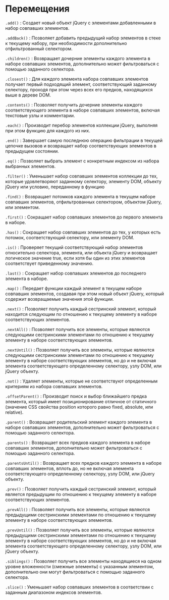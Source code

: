 # Перемещения

`.add()`
: Создает новый объект jQuery с элементами добавленными в набор совпавших элементов.

`.addBack()`
: Позволяет добавить предыдущий набор элементов в стеке к текущему набору, при необходимости дополнительно отфильтрованный селектором.

`.children()`
: Возвращает дочерние элементы каждого элемента в наборе совпавших элементов, дополнительно может фильтроваться с помощью заданного селектора.

`.closest()`
: Для каждого элемента набора совпавших элементов получает первый подходящий элемент, соответствующий заданному селектору, проходя при этом через всех его предков, находящихся выше в дереве DOM.

`.contents()`
: Позволяет получить дочерние элементы каждого соответствующего элемента в наборе совпавших элементов, включая текстовые узлы и комментарии.

`.each()`
: Производит перебор элементов коллекции jQuery, выполняя при этом функцию для каждого из них.

`.end()`
: Завершает самую последнюю операцию фильтрации в текущей цепочке вызовов и возвращает набор соответствующих элементов в предыдущем состоянии.

`.eq()`
: Позволяет выбрать элемент с конкретным индексом из набора выбранных элементов.

`.filter()`
: Уменьшает набор совпавших элементов коллекции до тех, которые удовлетворяют заданному селектору, элементу DOM, объекту jQuery или условию, переданному в функцию

`.find()`
: Возвращает потомков каждого элемента в текущем наборе совпавших элементов, отфильтрованных селектором, объектом jQuery, или элементом.

`.first()`
: Сокращает набор совпавших элементов до первого элемента в наборе.

`.has()`
: Сокращает набор совпавших элементов до тех, у которых есть потомок, соответствующий селектору, или элементу DOM.

`.is()`
: Проверяет текущий соответствующий набор элементов относительно селектора, элемента, или объекта jQuery и возвращает логическое значение true, если хотя бы один из этих элементов соответствует приведенному значению.

`.last()`
: Сокращает набор совпавших элементов до последнего элемента в наборе.

`.map()`
: Передает функции каждый элемент в текущем наборе совпавших элементов, создавая при этом новый объект jQuery, который содержит возвращаемые значения этой функции.

`.next()`
: Позволяет получить каждый сестринский элемент, который находится следующим по отношению к текущему элементу в наборе соответствующих элементов.

`.nextAll()`
: Позволяет получить все элементы, которые являются следующими сестринскими элементами по отношению к текущему элементу в наборе соответствующих элементов.

`.nextUntil()`
: Позволяет получить все элементы, которые являются следующими сестринскими элементами по отношению к текущему элементу в наборе соответствующих элементов, но до и не включая элемента соответствующего определенному селектору, узлу DOM, или jQuery объекту.

`.not()`
: Удаляет элементы, которые не соответствуют определенным критериям из набора совпавших элементов.

`.offsetParent()`
: Производит поиск и выбор ближайшего предка элемента, который имеет позиционирование отличное от статичного (значение CSS свойства position которого равно fixed, absolute, или relative).

`.parent()`
: Возвращает родительский элемент каждого элемента в наборе совпавших элементов, дополнительно может фильтроваться с помощью заданного селектора.

`.parents()`
: Возвращает всех предков каждого элемента в наборе совпавших элементов, дополнительно может фильтроваться с помощью заданного селектора.

`.parentsUntil()`
: Возвращает всех предков каждого элемента в наборе совпавших элементов, вплоть до, но не включая элемента соответствующего определенному селектору, узлу DOM, или jQuery объекту.

`.prev()`
: Позволяет получить каждый сестринский элемент, который является предыдущим по отношению к текущему элементу в наборе соответствующих элементов.

`.prevAll()`
: Позволяет получить все элементы, которые являются предыдущими сестринскими элементами по отношению к текущему элементу в наборе соответствующих элементов.

`.prevUntil()`
: Позволяет получить все элементы, которые являются предыдущими сестринскими элементами по отношению к текущему элементу в наборе соответствующих элементов, но до и не включая элемента соответствующего определенному селектору, узлу DOM, или jQuery объекту.

`.siblings()`
: Позволяет получить все элементы находящиеся на одном уровне вложенности (смежные элементы) с указанным элементом, дополнительно они могут фильтроваться с помощью заданного селектора.

`.slice()`
: Уменьшает набор совпавших элементов в соответствии с заданным диапазоном индексов элементов.

